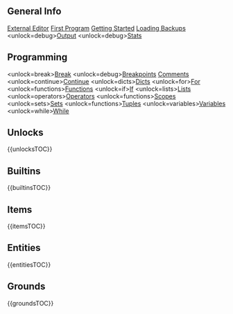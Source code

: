 ## General Info
[External Editor](docs/external_editor.md)      [First Program](docs/first_program.md)      [Getting Started](docs/getting_started.md)      [Loading Backups](docs/backup.md)      <unlock=debug>[Output](docs/output.md)      </unlock><unlock=debug>[Stats](docs/stats.md)      </unlock>

## Programming
<unlock=break>[Break](docs/scripting/break.md)      </unlock><unlock=debug>[Breakpoints](docs/scripting/debug.md)      </unlock>[Comments](docs/scripting/comments.md)      <unlock=continue>[Continue](docs/scripting/continue.md)      </unlock><unlock=dicts>[Dicts](docs/scripting/dicts.md)      </unlock><unlock=for>[For](docs/scripting/for.md)      </unlock><unlock=functions>[Functions](docs/scripting/functions.md)      </unlock><unlock=if>[If](docs/scripting/if.md)      </unlock><unlock=lists>[Lists](docs/scripting/lists.md)      </unlock><unlock=operators>[Operators](docs/scripting/operators.md)      </unlock><unlock=functions>[Scopes](docs/scripting/scopes.md)      </unlock><unlock=sets>[Sets](docs/scripting/sets.md)      </unlock><unlock=functions>[Tuples](docs/scripting/tuples.md)      </unlock><unlock=variables>[Variables](docs/scripting/variables.md)      </unlock><unlock=while>[While](docs/scripting/while.md)      </unlock>

## Unlocks
{{unlocksTOC}}

## Builtins
{{builtinsTOC}}

## Items
{{itemsTOC}}

## Entities
{{entitiesTOC}}

## Grounds
{{groundsTOC}}